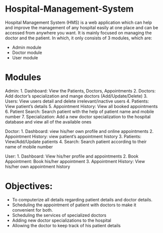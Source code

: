 # Hospital-Management-System
Hospital Management System (HMS) is a web application which can help and improve the management of any hospital easily at one place and can be accessed from anywhere you want. It is mainly focused on managing the doctor and the patient. In which, it only consists of 3 modules, which are:
- Admin module
- Doctor module
- User module
# Modules
Admin:
    1. Dashboard: View the Patients, Doctors, Appointments
    2. Doctors: Add doctor’s specialization and mange doctors
    (Add/Update/Delete)
    3. Users: View users detail and delete irrelevant/inactive users
    4. Patients: View patient’s details
    5. Appointment History: View all booked appointments
    6. Patient Search: Search patient with the help of patient name
    and mobile number
    7. Specialization: Add a new doctor specialization to the hospital
    database and view all of the available ones
    
Doctor:
    1. Dashboard: view his/her own profile and online appointments
    2. Appointment History: view patient’s appointment history
    3. Patients: View/Add/Update patients
    4. Search: Search patient according to their name of mobile
    number
    
User:
    1. Dashboard: View his/her profile and appointments
    2. Book Appointment: Book his/her appointment
    3. Appointment History: View his/her own appointment history

# Objectives:
- To computerize all details regarding patient details and doctor details.
- Scheduling the appointment of patient with doctors to make it convenient for both.
- Scheduling the services of specialized doctors
- Adding new doctor specializations to the hospital
- Allowing the doctor to keep track of his patient details
